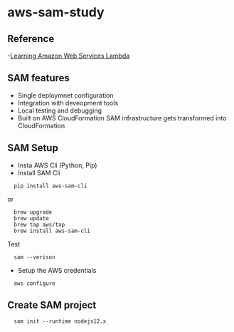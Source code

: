 # aws-sam-study

## Reference
-[Learning Amazon Web Services Lambda](https://www.linkedin.com/learning/learning-amazon-web-services-lambda-2/)


## SAM features
- Single deploymnet configuration
- Integration with deveopment tools
- Local testing and debugging
- Built on AWS CloudFormation
  SAM infrastructure gets transformed into CloudFormation

## SAM Setup
- Insta AWS Cli (Python, Pip)
- Install SAM Cli
```
  pip install aws-sam-cli
```
or
```
  brew upgrade
  brew update
  brew tap aws/tap
  brew install aws-sam-cli
```
Test
```
  sam --verison
```
- Setup the AWS credentials
```
  aws configure
```

## Create SAM project
```
  sam init --runtime nodejs12.x
```